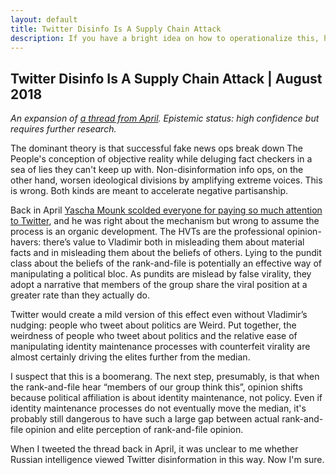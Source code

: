 ```yaml
---
layout: default
title: Twitter Disinfo Is A Supply Chain Attack
description: If you have a bright idea on how to operationalize this, hit me up.
---
```

## Twitter Disinfo Is A Supply Chain Attack | August 2018

_An expansion of [a thread from April](https://twitter.com/heupchurch/status/1121169702821203968). Epistemic status: high confidence but requires further research._

The dominant theory is that successful fake news ops break down The People's conception of objective reality while deluging fact checkers in a sea of lies they can't keep up with.  Non-disinformation info ops, on the other hand, worsen ideological divisions by amplifying extreme voices.  This is wrong.  Both kinds are meant to accelerate negative partisanship.

Back in April [Yascha Mounk scolded everyone for paying so much attention to Twitter](https://www.theatlantic.com/ideas/archive/2019/04/political-leaders-should-stop-caring-about-twitter/588004/), and he was right about the mechanism but wrong to assume the process is an organic development.  The HVTs are the professional opinion-havers: there’s value to Vladimir both in misleading them about material facts and in misleading them about the beliefs of others.  Lying to the pundit class about the beliefs of the rank-and-file is potentially an effective way of manipulating a political bloc.  As pundits are mislead by false virality, they adopt a narrative that members of the group share the viral position at a greater rate than they actually do.

Twitter would create a mild version of this effect even without Vladimir’s nudging: people who tweet about politics are Weird.  Put together, the weirdness of people who tweet about politics and the relative ease of manipulating identity maintenance processes with counterfeit virality are almost certainly driving the elites further from the median.

I suspect that this is a boomerang.  The next step, presumably, is that when the rank-and-file hear “members of our group think this”, opinion shifts because political affiliation is about identity maintenance, not policy.  Even if identity maintenance processes do not eventually move the median, it's probably still dangerous to have such a large gap between actual rank-and-file opinion and elite perception of rank-and-file opinion.

When I tweeted the thread back in April, it was unclear to me whether Russian intelligence viewed Twitter disinformation in this way.  Now I'm sure.
